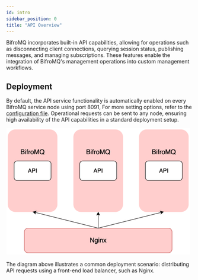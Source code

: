 ```yaml
---
id: intro
sidebar_position: 0
title: "API Overview"
---
```

BifroMQ incorporates built-in API capabilities, allowing for operations such as disconnecting client connections, querying session status, publishing messages, and managing subscriptions. These features enable the integration of BifroMQ's management operations into custom management workflows.

## Deployment

By default, the API service functionality is automatically enabled on every BifroMQ service node using port 8091, For more setting options, refer to the [configuration file](../../07_admin_guide/01_configuration/1_config_file_manual.md). Operational requests can be sent to any node, ensuring high availability of the API capabilities in a standard deployment setup.

![API-Arch.png](images%2FAPI-Arch.png)

The diagram above illustrates a common deployment scenario: distributing API requests using a front-end load balancer, such as Nginx.